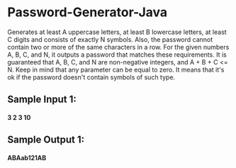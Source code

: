 # Password-Generator-Java
Generates at least A uppercase letters, at least B lowercase letters, at least C digits and consists of exactly N symbols. Also, the password cannot contain two or more of the same characters in a row.
For the given numbers A, B, C, and N, it outputs a password that matches these requirements.
It is guaranteed that A, B, C, and N are non-negative integers, and A + B + C <= N. Keep in mind that any parameter can be equal to zero. It means that it's ok if the password doesn't contain symbols of such type.


## Sample Input 1:

#### 3 2 3 10
## Sample Output 1:

#### ABAab121AB
